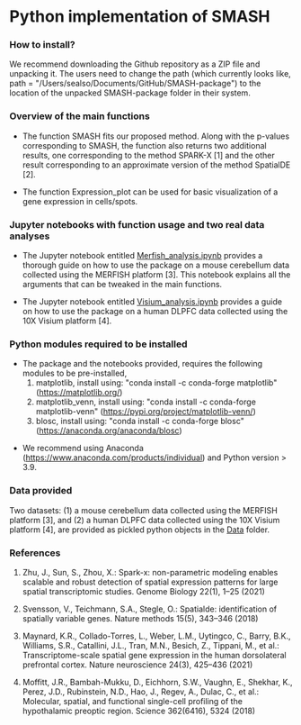 # Python implementation of SMASH

### How to install?
We recommend downloading the Github repository as a ZIP file and unpacking it. The users need to change the path (which currently looks like, path = "/Users/sealso/Documents/GitHub/SMASH-package") to the location of the unpacked SMASH-package folder in their system. 


### Overview of the main functions
-  The function SMASH fits our proposed method. Along with the p-values corresponding to SMASH, the function also returns two additional results, one corresponding to the method SPARK-X [1] and the other result corresponding to an approximate version of the method SpatialDE [2]. 

-  The function Expression_plot can be used for basic visualization of a gene expression  in cells/spots.


### Jupyter notebooks with function usage and two real data analyses
- The Jupyter notebook entitled [Merfish_analysis.ipynb](Merfish_analysis.ipynb) provides a thorough guide on how to use the package on a mouse cerebellum data collected using the MERFISH platform [3]. This notebook explains all the arguments that can be tweaked in the main functions. 

- The Jupyter notebook entitled [Visium_analysis.ipynb](Visium_analysis.ipynb) provides a guide on how to use the package on a human DLPFC data collected using the 10X Visium platform [4]. 


### Python modules required to be installed
- The package and the notebooks provided, requires the following modules to be pre-installed,
  1. matplotlib, install using: "conda install -c conda-forge matplotlib"  (https://matplotlib.org/)
  2. matplotlib_venn, install using: "conda install -c conda-forge matplotlib-venn"  (https://pypi.org/project/matplotlib-venn/)
  3. blosc, install using: "conda install -c conda-forge blosc" (https://anaconda.org/anaconda/blosc)

* We recommend using Anaconda (https://www.anaconda.com/products/individual) and Python version > 3.9. 

### Data provided

Two datasets: (1) a mouse cerebellum data collected using the MERFISH platform [3], and (2)  a human DLPFC data collected using the 10X Visium platform [4], are provided as pickled python objects in the [Data](Data) folder. 

### References

1. Zhu, J., Sun, S., Zhou, X.: Spark-x: non-parametric modeling enables scalable and robust detection of spatial expression patterns for large spatial transcriptomic studies. Genome Biology 22(1), 1–25 (2021)

2. Svensson, V., Teichmann, S.A., Stegle, O.: Spatialde: identification of spatially variable genes. Nature methods 15(5), 343–346 (2018)

3. Maynard, K.R., Collado-Torres, L., Weber, L.M., Uytingco, C., Barry, B.K., Williams, S.R., Catallini, J.L., Tran, M.N., Besich, Z., Tippani, M., et al.: Transcriptome-scale spatial gene expression in the human dorsolateral
prefrontal cortex. Nature neuroscience 24(3), 425–436 (2021)

4. Moffitt, J.R., Bambah-Mukku, D., Eichhorn, S.W., Vaughn, E., Shekhar, K., Perez, J.D., Rubinstein, N.D., Hao, J., Regev, A., Dulac, C., et al.: Molecular, spatial, and functional single-cell profiling of the hypothalamic
preoptic region. Science 362(6416), 5324 (2018)


